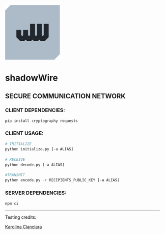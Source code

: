 <img src=".assets/shadowWire.svg" width="178">

# shadowWire
## SECURE COMMUNICATION NETWORK

### CLIENT DEPENDENCIES:
```
pip install cryptography requests
```

### CLIENT USAGE:
```bash
# INITIALIZE
python initialize.py [-a ALIAS]

# RECEIVE
python decode.py [-a ALIAS]

#TRANSMIT
python encode.py -r RECIPIENTS_PUBLIC_KEY [-a ALIAS]
```

### SERVER DEPENDENCIES:
```
npm ci
```
<hr>
Testing credits:<br>

[Karolina Cianciara](https://github.com/cianciara)
